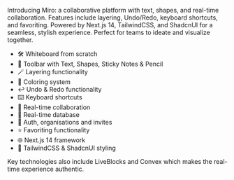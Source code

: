 Introducing Miro: a collaborative platform with text, shapes, and real-time collaboration. Features include layering, Undo/Redo, keyboard shortcuts, and favoriting. Powered by Next.js 14, TailwindCSS, and ShadcnUI for a seamless, stylish experience. Perfect for teams to ideate and visualize together.

- 🛠️ Whiteboard from scratch
- 🧰 Toolbar with Text, Shapes, Sticky Notes & Pencil
- 🪄 Layering functionality
- 🎨 Coloring system
- ↩️ Undo & Redo functionality
- ⌨️ Keyboard shortcuts
- 🤝 Real-time collaboration
- 💾 Real-time database
- 🔐 Auth, organisations and invites
- ⭐️ Favoriting functionality
- 🌐 Next.js 14 framework
- 💅 TailwindCSS & ShadcnUI styling

Key technologies also include LiveBlocks and Convex which makes the real-time experience authentic.
